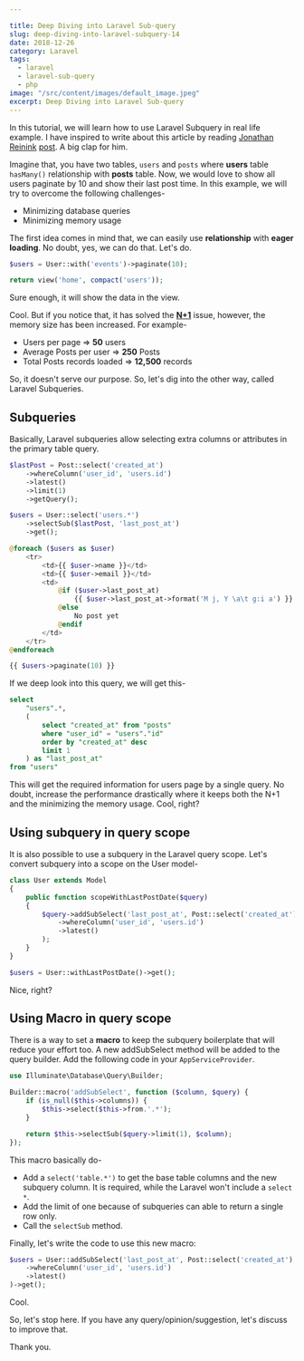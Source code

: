 ```yaml
---

title: Deep Diving into Laravel Sub-query
slug: deep-diving-into-laravel-subquery-14
date: 2018-12-26
category: Laravel
tags:
  - laravel
  - laravel-sub-query
  - php
image: "/src/content/images/default_image.jpeg"
excerpt: Deep Diving into Laravel Sub-query
---
```


In this tutorial, we will learn how to use Laravel Subquery in real life example. I have inspired to write about this article by reading [Jonathan Reinink](https://twitter.com/reinink) [post](https://reinink.ca/articles/dynamic-relationships-in-laravel-using-subqueries). A big clap for him.

Imagine that, you have two tables, `users` and `posts` where **users** table `hasMany()` relationship with **posts** table. Now, we would love to show all users paginate by 10 and show their last post time. In this example, we will try to overcome the following challenges-
* Minimizing database queries
* Minimizing memory usage

The first idea comes in mind that, we can easily use **relationship** with **eager loading**. No doubt, yes, we can do that. Let's do.

```php
$users = User::with('events')->paginate(10);

return view('home', compact('users'));
```

Sure enough, it will show the data in the view.

Cool. But if you notice that, it has solved the  [**N+1**](https://www.sitepoint.com/silver-bullet-n1-problem/ "**N+1**") issue, however, the memory size has been increased. For example-

- Users per page 				=> **50** users
- Average Posts per user 		=> **250** Posts
- Total Posts records loaded 	=> **12,500** records

So, it doesn't serve our purpose. So, let's dig into the other way, called Laravel Subqueries.


## Subqueries
Basically, Laravel subqueries allow selecting extra columns or attributes in the primary table query.

```php
$lastPost = Post::select('created_at')
    ->whereColumn('user_id', 'users.id')
    ->latest()
    ->limit(1)
    ->getQuery();

$users = User::select('users.*')
    ->selectSub($lastPost, 'last_post_at')
    ->get();

@foreach ($users as $user)
    <tr>
        <td>{{ $user->name }}</td>
        <td>{{ $user->email }}</td>
        <td>
            @if ($user->last_post_at)
                {{ $user->last_post_at->format('M j, Y \a\t g:i a') }}
            @else
                No post yet
            @endif
        </td>
    </tr>
@endforeach

{{ $users->paginate(10) }}
```

If we deep look into this query, we will get this-

```sql
select
    "users".*,
    (
        select "created_at" from "posts"
        where "user_id" = "users"."id"
        order by "created_at" desc
        limit 1
    ) as "last_post_at"
from "users"
```

This will get the required information for users page by a single query. No doubt, increase the performance drastically where it keeps both the N+1 and the minimizing the memory usage. Cool, right?


## Using subquery in query scope
It is also possible to use a subquery in the Laravel query scope. Let's convert subquery into a scope on the User model-

```php
class User extends Model
{
    public function scopeWithLastPostDate($query)
    {
        $query->addSubSelect('last_post_at', Post::select('created_at')
            ->whereColumn('user_id', 'users.id')
            ->latest()
        );
    }
}

$users = User::withLastPostDate()->get();
```

Nice, right?


## Using Macro in query scope
There is a way to set a **macro** to keep the subquery boilerplate that will reduce your effort too. A new addSubSelect method will be added to the query builder. Add the following code in your `AppServiceProvider`.

```php
use Illuminate\Database\Query\Builder;

Builder::macro('addSubSelect', function ($column, $query) {
    if (is_null($this->columns)) {
        $this->select($this->from.'.*');
    }

    return $this->selectSub($query->limit(1), $column);
});
```

This macro basically do-
* Add a `select('table.*')` to get the base table columns and the new subquery column. It is required, while the Laravel won't include a `select *`.
* Add the limit of one because of subqueries can able to return a single row only.
* Call the `selectSub` method.

Finally, let's write the code to use this new macro:

```php
$users = User::addSubSelect('last_post_at', Post::select('created_at')
    ->whereColumn('user_id', 'users.id')
    ->latest()
)->get();
```

Cool.

So, let's stop here. If you have any query/opinion/suggestion, let's discuss to improve that.

Thank you.